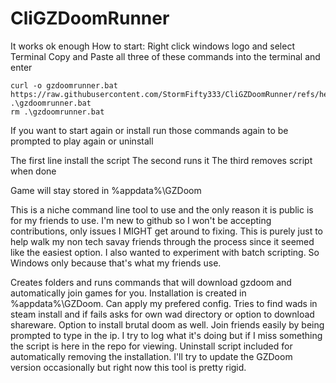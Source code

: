 # CliGZDoomRunner
It works ok enough
How to start:
Right click windows logo and select Terminal
Copy and Paste all three of these commands into the terminal and enter

```
curl -o gzdoomrunner.bat https://raw.githubusercontent.com/StormFifty333/CliGZDoomRunner/refs/heads/main/gzdoomrunner.bat
.\gzdoomrunner.bat
rm .\gzdoomrunner.bat
```

If you want to start again or install run those commands again to be prompted to play again or uninstall

The first line install the script
The second runs it
The third removes script when done

Game will stay stored in %appdata%\GZDoom

This is a niche command line tool to use and the only reason it is public is for my friends to use.
I'm new to github so I won't be accepting contributions, only issues I MIGHT get around to fixing.
This is purely just to help walk my non tech savay friends through the process since it seemed like the easiest option.
I also wanted to experiment with batch scripting.
So Windows only because that's what my friends use.

Creates folders and runs commands that will download gzdoom and automatically join games for you.
Installation is created in %appdata%\GZDoom.
Can apply my prefered config.
Tries to find wads in steam install and if fails asks for own wad directory or option to download shareware.
Option to install brutal doom as well.
Join friends easily by being prompted to type in the ip.
I try to log what it's doing but if I miss something the script is here in the repo for viewing.
Uninstall script included for automatically removing the installation.
I'll try to update the GZDoom version occasionally but right now this tool is pretty rigid.
